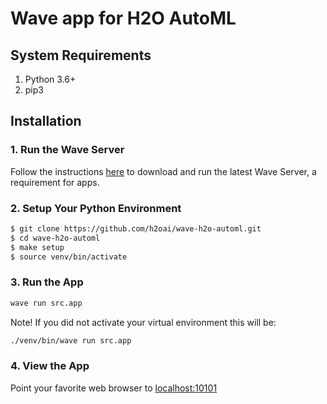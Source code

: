 # Wave app for H2O AutoML

## System Requirements 
1. Python 3.6+
2. pip3

## Installation 

### 1. Run the Wave Server
Follow the instructions [here](https://wave.h2o.ai/docs/installation) to download and run the latest Wave Server, a requirement for apps. 

### 2. Setup Your Python Environment

```bash
$ git clone https://github.com/h2oai/wave-h2o-automl.git
$ cd wave-h2o-automl
$ make setup
$ source venv/bin/activate
```

### 3. Run the App

```bash
wave run src.app
```

Note! If you did not activate your virtual environment this will be:
```bash
./venv/bin/wave run src.app
```

### 4. View the App
Point your favorite web browser to [localhost:10101](http://localhost:10101)
